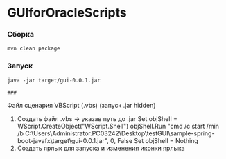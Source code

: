 # GUIforOracleScripts #

### Сборка
```
mvn clean package
```

### Запуск
```
java -jar target/gui-0.0.1.jar

###
```
Файл сценария VBScript (.vbs) (запуск .jar hidden)
1) Создать файл .vbs -> указав путь до .jar
Set objShell = WScript.CreateObject("WScript.Shell")
objShell.Run "cmd /c start /min /b C:\Users\Administrator.PC03242\Desktop\testGUI\sample-spring-boot-javafx\target\gui-0.0.1.jar", 0, False
Set objShell = Nothing
2) Создать ярлык для запуска и изменения иконки ярлыка
